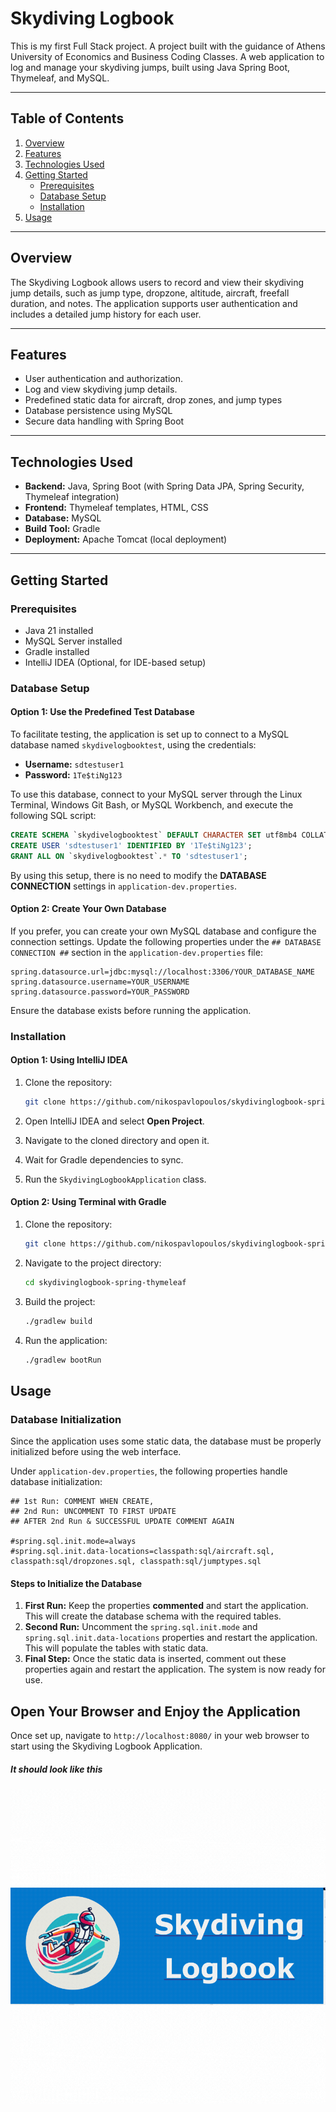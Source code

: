 # Skydiving Logbook

This is my first Full Stack project. A project built with the guidance of Athens University of Economics and Business Coding Classes. 
A web application to log and manage your skydiving jumps, built using Java Spring Boot, Thymeleaf, and MySQL.

* * *

## Table of Contents

1.  [Overview](#overview)
2.  [Features](#features)
3.  [Technologies Used](#technologies-used)
4.  [Getting Started](#getting-started)
    - [Prerequisites](#prerequisites)
    - [Database Setup](#database-setup)
    - [Installation](#installation)
5.  [Usage](#usage)

* * *

## Overview

The Skydiving Logbook allows users to record and view their skydiving jump details, such as jump type, dropzone, altitude, aircraft, freefall duration, and notes. The application supports user authentication and includes a detailed jump history for each user.

* * *

## Features

- User authentication and authorization.
- Log and view skydiving jump details.
- Predefined static data for aircraft, drop zones, and jump types
- Database persistence using MySQL
- Secure data handling with Spring Boot

* * *

## Technologies Used

- **Backend:** Java, Spring Boot (with Spring Data JPA, Spring Security, Thymeleaf integration)
- **Frontend:** Thymeleaf templates, HTML, CSS
- **Database:** MySQL
- **Build Tool:** Gradle
- **Deployment:** Apache Tomcat (local deployment)

* * *

## Getting Started

### Prerequisites

- Java 21 installed
- MySQL Server installed
- Gradle installed
- IntelliJ IDEA (Optional, for IDE-based setup)

### Database Setup

#### Option 1: Use the Predefined Test Database

To facilitate testing, the application is set up to connect to a MySQL database named `skydivelogbooktest`, using the credentials:

- **Username:** `sdtestuser1`
- **Password:** `1Te$tiNg123`

To use this database, connect to your MySQL server through the Linux Terminal, Windows Git Bash, or MySQL Workbench, and execute the following SQL script:

```sql
CREATE SCHEMA `skydivelogbooktest` DEFAULT CHARACTER SET utf8mb4 COLLATE utf8mb4_0900_ai_ci;
CREATE USER 'sdtestuser1' IDENTIFIED BY '1Te$tiNg123';
GRANT ALL ON `skydivelogbooktest`.* TO 'sdtestuser1';
```

By using this setup, there is no need to modify the **DATABASE CONNECTION** settings in `application-dev.properties`.

#### Option 2: Create Your Own Database

If you prefer, you can create your own MySQL database and configure the connection settings. Update the following properties under the `## DATABASE CONNECTION ##` section in the `application-dev.properties` file:

```properties
spring.datasource.url=jdbc:mysql://localhost:3306/YOUR_DATABASE_NAME
spring.datasource.username=YOUR_USERNAME
spring.datasource.password=YOUR_PASSWORD
```

Ensure the database exists before running the application.

### Installation

#### Option 1: Using IntelliJ IDEA

1.  Clone the repository:

    ```sh
    git clone https://github.com/nikospavlopoulos/skydivinglogbook-spring-thymeleaf.git
    ```

2.  Open IntelliJ IDEA and select **Open Project**.

3.  Navigate to the cloned directory and open it.

4.  Wait for Gradle dependencies to sync.

5.  Run the `SkydivingLogbookApplication` class.


#### Option 2: Using Terminal with Gradle

1.  Clone the repository:

    ```sh
    git clone https://github.com/nikospavlopoulos/skydivinglogbook-spring-thymeleaf.git
    ```

2.  Navigate to the project directory:

    ```sh
    cd skydivinglogbook-spring-thymeleaf
    ```

3.  Build the project:

    ```sh
    ./gradlew build
    ```

4.  Run the application:

    ```sh
    ./gradlew bootRun
    ```


## Usage

### Database Initialization

Since the application uses some static data, the database must be properly initialized before using the web interface.

Under `application-dev.properties`, the following properties handle database initialization:

```properties
## 1st Run: COMMENT WHEN CREATE,
## 2nd Run: UNCOMMENT TO FIRST UPDATE
## AFTER 2nd Run & SUCCESSFUL UPDATE COMMENT AGAIN

#spring.sql.init.mode=always
#spring.sql.init.data-locations=classpath:sql/aircraft.sql, classpath:sql/dropzones.sql, classpath:sql/jumptypes.sql
```

#### Steps to Initialize the Database

1.  **First Run:** Keep the properties **commented** and start the application. This will create the database schema with the required tables.
2.  **Second Run:** Uncomment the `spring.sql.init.mode` and `spring.sql.init.data-locations` properties and restart the application. This will populate the tables with static data.
3.  **Final Step:** Once the static data is inserted, comment out these properties again and restart the application. The system is now ready for use.

## Open Your Browser and Enjoy the Application

Once set up, navigate to `http://localhost:8080/` in your web browser to start using the Skydiving Logbook Application.

##### It should look like this
![Skydiving Logbook](./src/main/resources/static/img/gif.gif)
